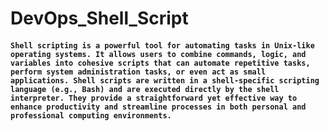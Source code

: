 # DevOps_Shell_Script

#### `Shell scripting is a powerful tool for automating tasks in Unix-like operating systems. It allows users to combine commands, logic, and variables into cohesive scripts that can automate repetitive tasks, perform system administration tasks, or even act as small applications. Shell scripts are written in a shell-specific scripting language (e.g., Bash) and are executed directly by the shell interpreter. They provide a straightforward yet effective way to enhance productivity and streamline processes in both personal and professional computing environments.`

